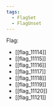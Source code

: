 ```yaml
---
tags:
  - FlagSet
  - FlagUnset
---
```

Flag:
- [[flag_11114]]
- [[flag_11115]]
- [[flag_11116]]
- [[flag_11117]]
- [[flag_11118]]
- [[flag_11119]]
- [[flag_11120]]
- [[flag_11121]]
